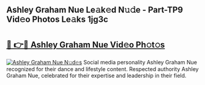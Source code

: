 ## Ashley Graham Nue Le𝚊k𝚎d N𝚞𝚍e - Part-TP9 Vid𝚎o Photos Le𝚊ks 1jg3c

# <h2><a href="http://fb8hbk4.evod.top/?m=Ashley+Graham+Nue">🔗 👉🔴 Ashley Graham Nue Vid𝚎o Ph𝚘t𝚘s</a></h2>

[![Ashley Graham Nue N𝚞d𝚎s](https://i.imgur.com/8V9OHl7.gif)](http://fb8hbk4.evod.top/?m=Ashley+Graham+Nue)
Social media personality Ashley Graham Nue recognized for their dance and lifestyle content. Respected authority Ashley Graham Nue, celebrated for their expertise and leadership in their field. 
